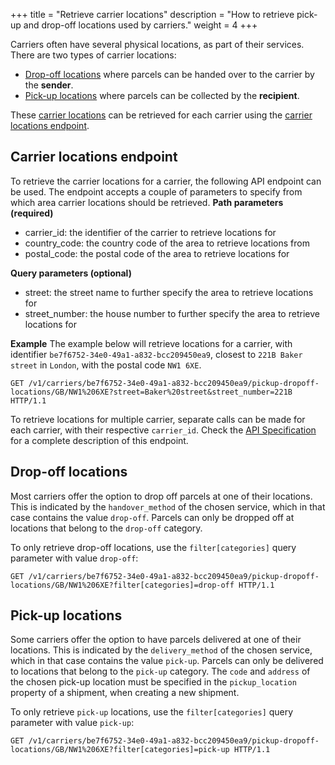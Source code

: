 +++
title = "Retrieve carrier locations"
description = "How to retrieve pick-up and drop-off locations used by carriers."
weight = 4
+++

Carriers often have several physical locations, as part of their services. There are two types of carrier locations:

- [Drop-off locations](#drop-off-locations) where parcels can be handed over to the carrier by the **sender**.
- [Pick-up locations](#pick-up-locations) where parcels can be collected by the **recipient**.

These [carrier locations](/api/resources/carrier-pudo-locations) can be retrieved for each carrier using the [carrier locations endpoint](#carrier-locations-endpoint).

## Carrier locations endpoint

To retrieve the carrier locations for a carrier, the following API endpoint can be used. The endpoint accepts a couple of parameters to specify from which area carrier locations should be retrieved.
**Path parameters (required)**
- carrier_id: the identifier of the carrier to retrieve locations for
- country_code: the country code of the area to retrieve locations from
- postal_code: the postal code of the area to retrieve locations for

**Query parameters (optional)**
- street: the street name to further specify the area to retrieve locations for
- street_number: the house number to further specify the area to retrieve locations for

**Example**
The example below will retrieve locations for a carrier, with identifier `be7f6752-34e0-49a1-a832-bcc209450ea9`, closest to `221B Baker street` in `London`, with the postal code `NW1 6XE`.

```http
GET /v1/carriers/be7f6752-34e0-49a1-a832-bcc209450ea9/pickup-dropoff-locations/GB/NW1%206XE?street=Baker%20street&street_number=221B HTTP/1.1
```

To retrieve locations for multiple carrier, separate calls can be made for each carrier, with their respective `carrier_id`. Check the [API Specification](https://docs.myparcel.com/api-specification/#/Carriers/get_carriers__carrier_id__pickup_dropoff_locations__country_code___postal_code_) for a complete description of this endpoint.

## Drop-off locations

Most carriers offer the option to drop off parcels at one of their locations. This is indicated by the `handover_method` of the chosen service, which in that case contains the value `drop-off`. Parcels can only be dropped off at locations that belong to the `drop-off` category.

To only retrieve drop-off locations, use the `filter[categories]` query parameter with value `drop-off`:

```http
GET /v1/carriers/be7f6752-34e0-49a1-a832-bcc209450ea9/pickup-dropoff-locations/GB/NW1%206XE?filter[categories]=drop-off HTTP/1.1
```

## Pick-up locations

Some carriers offer the option to have parcels delivered at one of their locations. This is indicated by the `delivery_method` of the chosen service, which in that case contains the value `pick-up`. Parcels can only be delivered to locations that belong to the `pick-up` category. The `code` and `address` of the chosen pick-up location must be specified in the `pickup_location` property of a shipment, when creating a new shipment.

To only retrieve `pick-up` locations, use the `filter[categories]` query parameter with value `pick-up`:

```http
GET /v1/carriers/be7f6752-34e0-49a1-a832-bcc209450ea9/pickup-dropoff-locations/GB/NW1%206XE?filter[categories]=pick-up HTTP/1.1
```
